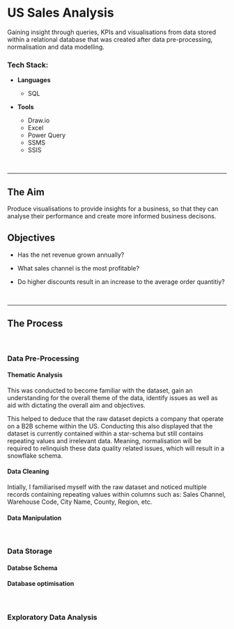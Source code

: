 # US Sales Analysis
Gaining insight through queries, KPIs and visualisations from data stored within a relational database that was created after data pre-processing, normalisation and data modelling.

### Tech Stack:
* **Languages**
  
  - SQL
    
* **Tools**
    
  - Draw.io
  - Excel
  - Power Query
  - SSMS
  - SSIS
<br/>

___

## The Aim
Produce visualisations to provide insights for a business, so that they can analyse their performance and create more informed business decisons.

## Objectives
- Has the net revenue grown annually?

- What sales channel is the most profitable?

- Do higher discounts result in an increase to the average order quantitiy?
<br/>

___

## The Process

<br/>

### Data Pre-Processing


#### Thematic Analysis

This was conducted to become familiar with the dataset, gain an understanding for the overall theme of the data, identify issues as well as aid with dictating the overall aim and objectives.  

This helped to deduce that the raw dataset depicts a company that operate on a B2B scheme within the US. Conducting this also displayed that the dataset is currently  contained within a star-schema but still contains repeating values and irrelevant data. Meaning, normalisation will be required to relinquish these data quality related issues, which will result in a snowflake schema.

#### Data Cleaning

Intially, I familiarised myself with the raw dataset and noticed multiple records containing repeating values within columns such as: Sales Channel, Warehouse Code, City Name, County, Region, etc.

#### Data Manipulation

<br/>

### Data Storage

#### Databse Schema 

#### Database optimisation 

<br/>

### Exploratory Data Analysis



